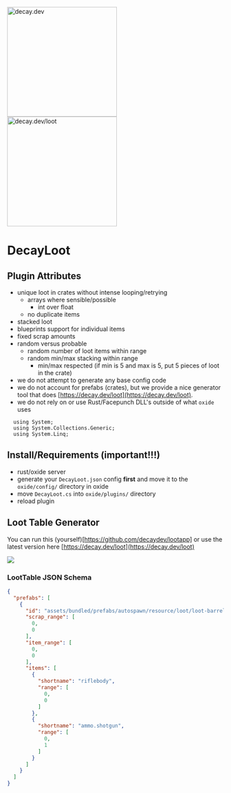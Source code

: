 <img src="https://i.ibb.co/93mSYZ4/decay.png" alt="decay.dev" width="255"/><img src="https://i.ibb.co/zbkjYkV/loot.png" alt="decay.dev/loot" width="255"/>

# DecayLoot

## Plugin Attributes

- unique loot in crates without intense looping/retrying
  - arrays where sensible/possible
    - int over float
  - no duplicate items
- stacked loot
- blueprints support for individual items
- fixed scrap amounts
- random versus probable
  - random number of loot items within range
  - random min/max stacking within range
    - min/max respected (if min is 5 and max is 5, put 5 pieces of loot in the crate)
- we do not attempt to generate any base config code
- we do not account for prefabs (crates), but we provide a nice generator tool that does [https://decay.dev/loot](https://decay.dev/loot).
- we do not rely on or use Rust/Facepunch DLL's outside of what `oxide` uses
```
  using System;
  using System.Collections.Generic;
  using System.Linq;
```

## Install/Requirements (important!!!)

- rust/oxide server
- generate your `DecayLoot.json` config **first** and move it to the `oxide/config/` directory in oxide
- move `DecayLoot.cs`  into `oxide/plugins/` directory
- reload plugin

## Loot Table Generator

You can run this (yourself)[https://github.com/decaydev/lootapp] or use the latest version here [https://decay.dev/loot](https://decay.dev/loot)

![](https://i.ibb.co/zn3QjF7/screen-shot-2020-08-23-at-1-24-43-pm.png)

### LootTable JSON Schema
```json
{
  "prefabs": [
    {
      "id": "assets/bundled/prefabs/autospawn/resource/loot/loot-barrel-1.prefab",
      "scrap_range": [
        0,
        0
      ],
      "item_range": [
        0,
        0
      ],
      "items": [
        {
          "shortname": "riflebody",
          "range": [
            0,
            0
          ]
        },
        {
          "shortname": "ammo.shotgun",
          "range": [
            0,
            1
          ]
        }
      ]
    }
  ]
}
```
